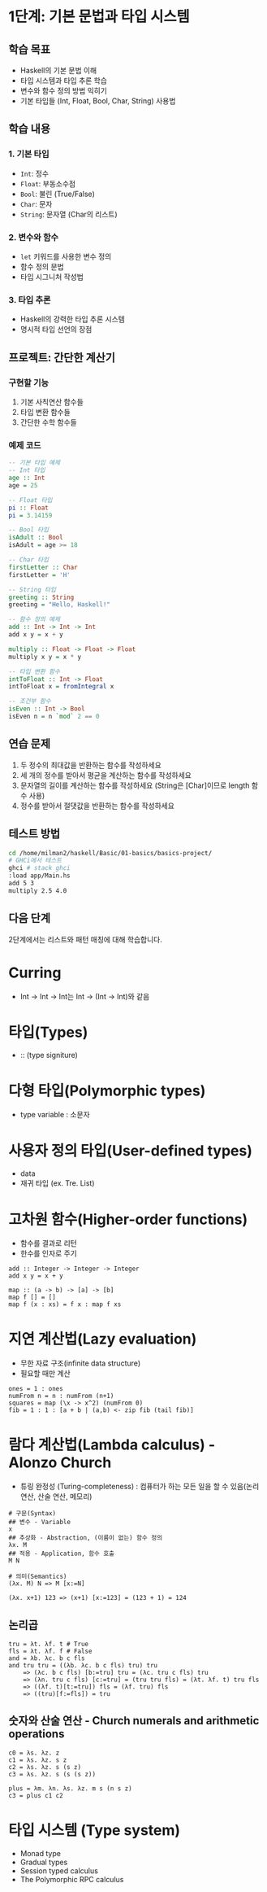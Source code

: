 # 1단계: 기본 문법과 타입 시스템

## 학습 목표
- Haskell의 기본 문법 이해
- 타입 시스템과 타입 추론 학습
- 변수와 함수 정의 방법 익히기
- 기본 타입들 (Int, Float, Bool, Char, String) 사용법

## 학습 내용

### 1. 기본 타입
- `Int`: 정수
- `Float`: 부동소수점
- `Bool`: 불린 (True/False)
- `Char`: 문자
- `String`: 문자열 (Char의 리스트)

### 2. 변수와 함수
- `let` 키워드를 사용한 변수 정의
- 함수 정의 문법
- 타입 시그니처 작성법

### 3. 타입 추론
- Haskell의 강력한 타입 추론 시스템
- 명시적 타입 선언의 장점

## 프로젝트: 간단한 계산기

### 구현할 기능
1. 기본 사칙연산 함수들
2. 타입 변환 함수들
3. 간단한 수학 함수들

### 예제 코드
```haskell
-- 기본 타입 예제
-- Int 타입
age :: Int
age = 25

-- Float 타입
pi :: Float
pi = 3.14159

-- Bool 타입
isAdult :: Bool
isAdult = age >= 18

-- Char 타입
firstLetter :: Char
firstLetter = 'H'

-- String 타입
greeting :: String
greeting = "Hello, Haskell!"

-- 함수 정의 예제
add :: Int -> Int -> Int
add x y = x + y

multiply :: Float -> Float -> Float
multiply x y = x * y

-- 타입 변환 함수
intToFloat :: Int -> Float
intToFloat x = fromIntegral x

-- 조건부 함수
isEven :: Int -> Bool
isEven n = n `mod` 2 == 0
```

## 연습 문제
1. 두 정수의 최대값을 반환하는 함수를 작성하세요
2. 세 개의 정수를 받아서 평균을 계산하는 함수를 작성하세요
3. 문자열의 길이를 계산하는 함수를 작성하세요 (String은 [Char]이므로 length 함수 사용)
4. 정수를 받아서 절댓값을 반환하는 함수를 작성하세요

## 테스트 방법
```bash
cd /home/milman2/haskell/Basic/01-basics/basics-project/
# GHCi에서 테스트
ghci # stack ghci
:load app/Main.hs
add 5 3
multiply 2.5 4.0
```

## 다음 단계
2단계에서는 리스트와 패턴 매칭에 대해 학습합니다.

# Curring
- Int -> Int -> Int는 Int -> (Int -> Int)와 같음
# 타입(Types)
- :: (type signiture)
# 다형 타입(Polymorphic types)
- type variable : 소문자
# 사용자 정의 타입(User-defined types)
- data
- 재귀 타입 (ex. Tre. List)
# 고차원 함수(Higher-order functions)
- 함수를 결과로 리턴
- 한수를 인자로 주기
```
add :: Integer -> Integer -> Integer
add x y = x + y

map :: (a -> b) -> [a] -> [b]
map f [] = []
map f (x : xs) = f x : map f xs
```
# 지연 계산법(Lazy evaluation)
- 무한 자료 구조(infinite data structure)
- 필요할 때만 계산
```
ones = 1 : ones
numFrom n = n : numFrom (n+1)
squares = map (\x -> x^2) (numFrom 0)
fib = 1 : 1 : [a + b | (a,b) <- zip fib (tail fib)]
```

# 람다 계산법(Lambda calculus) - Alonzo Church
- 튜링 완정성 (Turing-completeness) : 컴퓨터가 하는 모든 일을 할 수 있음(논리 연산, 산술 연산, 메모리)
```shell
# 구문(Syntax)
## 변수 - Variable
x 
## 추상화 - Abstraction, (이름이 없는) 함수 정의
λx. M 
## 적용 - Application, 함수 호출
M N

# 의미(Semantics)
(λx. M) N => M [x:=N]

(λx. x+1) 123 => (x+1) [x:=123] = (123 + 1) = 124
```

## 논리곱
```shell
tru = λt. λf. t # True
fls = λt. λf. f # False
and = λb. λc. b c fls
and tru tru = ((λb. λc. b c fls) tru) tru
    => (λc. b c fls) [b:=tru] tru = (λc. tru c fls) tru
    => (λn. tru c fls) [c:=tru] = (tru tru fls) = (λt. λf. t) tru fls
    => ((λf. t)[t:=tru]) fls = (λf. tru) fls
    => ((tru)[f:=fls]) = tru
```

## 숫자와 산술 연산 - Church numerals and arithmetic operations
```shell
c0 = λs. λz. z
c1 = λs. λz. s z
c2 = λs. λz. s (s z)
c3 = λs. λz. s (s (s z))

plus = λm. λn. λs. λz. m s (n s z)
c3 = plus c1 c2
```

# 타입 시스템 (Type system)
- Monad type
- Gradual types
- Session typed calculus
- The Polymorphic RPC calculus